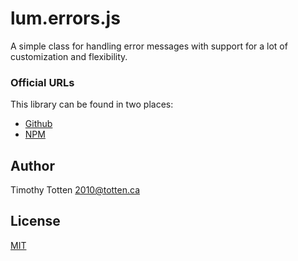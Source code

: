 # lum.errors.js

A simple class for handling error messages with support for a lot
of customization and flexibility.

### Official URLs

This library can be found in two places:

 * [Github](https://github.com/supernovus/lum.errors.js)
 * [NPM](https://www.npmjs.com/package/@lumjs/errors)

## Author

Timothy Totten <2010@totten.ca>

## License

[MIT](https://spdx.org/licenses/MIT.html)

